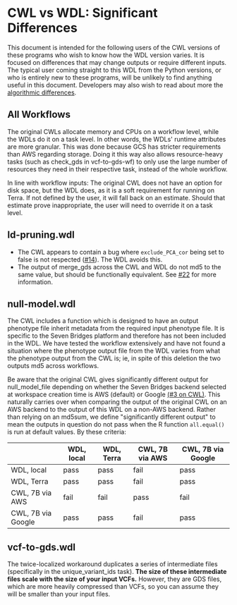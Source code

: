 # CWL vs WDL: Significant Differences
This document is intended for the following users of the CWL versions of these programs who wish to know how the WDL version varies. It is focused on differences that may change outputs or require different inputs. The typical user coming straight to this WDL from the Python versions, or who is entirely new to these programs, will be unlikely to find anything useful in this document. Developers may also wish to read about more the [algorithmic differences](https://github.com/DataBiosphere/analysis_pipeline_WDL/tree/main/_documentation_/for%20developers/cwl-vs-wdl-dev.md).  

## All Workflows
The original CWLs allocate memory and CPUs on a workflow level, while the WDLs do it on a task level. In other words, the WDLs' runtime attributes are more granular. This was done because GCS has stricter requirements than AWS regarding storage. Doing it this way also allows resource-heavy tasks (such as check_gds in vcf-to-gds-wf) to only use the large number of resources they need in their respective task, instead of the whole workflow.

In line with workflow inputs: The original CWL does not have an option for disk space, but the WDL does, as it is a soft requirement for running on Terra. If not defined by the user, it will fall back on an estimate. Should that estimate prove inappropriate, the user will need to override it on a task level.

## ld-pruning.wdl
* The CWL appears to contain a bug where `exclude_PCA_cor` being set to false is not respected ([#14](https://github.com/DataBiosphere/analysis_pipeline_WDL/issues/14)). The WDL avoids this. 
* The output of merge_gds across the CWL and WDL do not md5 to the same value, but should be functionally equivalent. See [#22](https://github.com/DataBiosphere/analysis_pipeline_WDL/issues/22) for more information.   

## null-model.wdl
The CWL includes a function which is designed to have an output phenotype file inherit metadata from the required input phenotype file. It is specific to the Seven Bridges platform and therefore has not been included in the WDL. We have tested the workflow extensively and have not found a situation where the phenotype output file from the WDL varies from what the phenotype output from the CWL is; ie, in spite of this deletion the two outputs md5 across workflows.

Be aware that the original CWL gives significantly different output for null_model_file depending on whether the Seven Bridges backend selected at workspace creation time is AWS (default) or Google [(#3 on CWL)](https://github.com/UW-GAC/analysis_pipeline_cwl/issues/3). This naturally carries over when comparing the output of the original CWL on an AWS backend to the output of this WDL on a non-AWS backend. Rather than relying on an md5sum, we define "significantly different output" to mean the outputs in question do not pass when the R function `all.equal()` is run at default values. By these criteria:

|                    	| WDL, local 	| WDL, Terra 	| CWL, 7B via AWS 	| CWL, 7B via Google 	|
|--------------------	|------------	|------------	|-----------------	|--------------------	|
| WDL, local         	| pass       	| pass       	| fail            	| pass               	|
| WDL, Terra         	| pass       	| pass       	| fail            	| pass               	|
| CWL, 7B via AWS    	| fail       	| fail       	| pass            	| fail               	|
| CWL, 7B via Google 	| pass       	| pass       	| fail            	| pass               	|


## vcf-to-gds.wdl   
The twice-localized workaround duplicates a series of intermediate files (specifically in the unique_variant_ids task). **The size of these intermediate files scale with the size of your input VCFs.** However, they are GDS files, which are more heavily compressed than VCFs, so you can assume they will be smaller than your input files.
